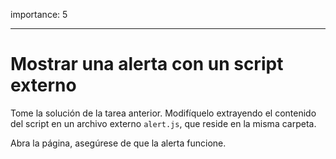 importance: 5

---

# Mostrar una alerta con un script externo

Tome la solución de la tarea anterior. Modifíquelo extrayendo el contenido del script en un archivo externo `alert.js`, que reside en la misma carpeta.

Abra la página, asegúrese de que la alerta funcione.